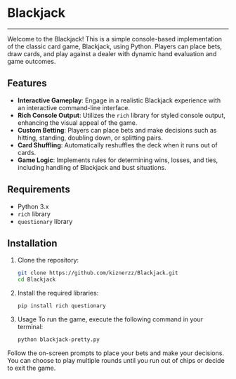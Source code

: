 # Blackjack

---

Welcome to the Blackjack! This is a simple console-based implementation of the classic card game, Blackjack, using Python. Players can place bets, draw cards, and play against a dealer with dynamic hand evaluation and game outcomes.

## Features

- **Interactive Gameplay**: Engage in a realistic Blackjack experience with an interactive command-line interface.
- **Rich Console Output**: Utilizes the `rich` library for styled console output, enhancing the visual appeal of the game.
- **Custom Betting**: Players can place bets and make decisions such as hitting, standing, doubling down, or splitting pairs.
- **Card Shuffling**: Automatically reshuffles the deck when it runs out of cards.
- **Game Logic**: Implements rules for determining wins, losses, and ties, including handling of Blackjack and bust situations.

## Requirements

- Python 3.x
- `rich` library
- `questionary` library

## Installation

1. Clone the repository:
   ```bash
   git clone https://github.com/kiznerzz/Blackjack.git
   cd Blackjack

2. Install the required libraries:
   ```bash
   pip install rich questionary

3. Usage
To run the game, execute the following command in your terminal:

   ```bash
   python blackjack-pretty.py
Follow the on-screen prompts to place your bets and make your decisions. You can choose to play multiple rounds until you run out of chips or decide to exit the game.
